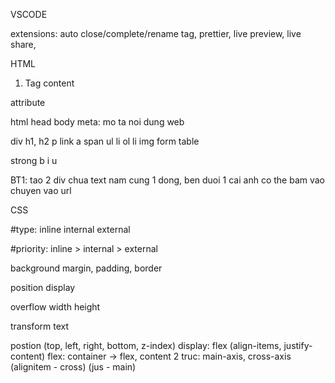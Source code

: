 VSCODE

extensions: auto close/complete/rename tag, prettier, live preview, live share, 

HTML

1. Tag
<tagname> content </tagname>
<tagname>

attribute

html
head
body
meta: mo ta noi dung web

div
h1, h2
p
link
a
span
ul li 
ol li
img
form
table

strong
b
i
u

BT1: tao 2 div chua text nam cung 1 dong, ben duoi 1 cai anh co the bam vao chuyen vao url

CSS

#type:
inline
internal
external

#priority: inline > internal > external

background
margin, padding, border

position
display

overflow
width height

transform
text

postion (top, left, right, bottom, z-index)
display: flex (align-items, justify-content)
flex: container -> flex, content
2 truc: main-axis, cross-axis (alignitem - cross) (jus - main)






